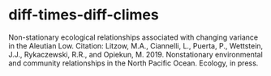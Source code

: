 # diff-times-diff-climes
Non-stationary ecological relationships associated with changing variance in the Aleutian Low.
Citation: Litzow, M.A., Ciannelli, L., Puerta, P., Wettstein, J.J., Rykaczewski, R.R., and Opiekun, M. 2019. Nonstationary environmental and community relationships in the North Pacific Ocean. Ecology, in press.


